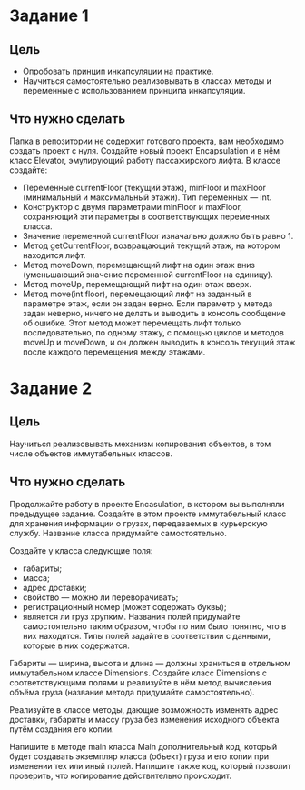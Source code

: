 # Задание 1
## Цель

* Опробовать принцип инкапсуляции на практике.
* Научиться самостоятельно реализовывать в классах методы и переменные с использованием принципа инкапсуляции.
## Что нужно сделать

Папка в репозитории не содержит готового проекта, вам необходимо создать проект с нуля. Создайте новый проект Encapsulation и в нём класс Elevator, эмулирующий работу пассажирского лифта. В классе создайте:

* Переменные currentFloor (текущий этаж), minFloor и maxFloor (минимальный и максимальный этажи). Тип переменных — int.
* Конструктор с двумя параметрами minFloor и maxFloor, сохраняющий эти параметры в соответствующих переменных класса.
* Значение переменной currentFloor изначально должно быть равно 1.
* Метод getCurrentFloor, возвращающий текущий этаж, на котором находится лифт.
* Метод moveDown, перемещающий лифт на один этаж вниз (уменьшающий значение переменной currentFloor на единицу).
* Метод moveUp, перемещающий лифт на один этаж вверх.
* Метод move(int floor), перемещающий лифт на заданный в параметре этаж, если он задан верно. Если параметр у метода задан неверно, ничего не делать и выводить в консоль сообщение об ошибке. Этот метод может перемещать лифт только последовательно, по одному этажу, с помощью циклов и методов moveUp и moveDown, и он должен выводить в консоль текущий этаж после каждого перемещения между этажами.

# Задание 2
## Цель

Научиться реализовывать механизм копирования объектов, в том числе объектов иммутабельных классов.

## Что нужно сделать

Продолжайте работу в проекте Encasulation, в котором вы выполняли предыдущее задание. Создайте в этом проекте иммутабельный класс для хранения информации о грузах, передаваемых в курьерскую службу. Название класса придумайте самостоятельно.

Создайте у класса следующие поля:

* габариты;
* масса;
* адрес доставки;
* свойство — можно ли переворачивать;
* регистрационный номер (может содержать буквы);
* является ли груз хрупким.
Названия полей придумайте самостоятельно таким образом, чтобы по ним было понятно, что в них находится. Типы полей задайте в соответствии с данными, которые в них содержатся.

Габариты — ширина, высота и длина — должны храниться в отдельном иммутабельном классе Dimensions. Создайте класс Dimensions с соответствующими полями и реализуйте в нём метод вычисления объёма груза (название метода придумайте самостоятельно).

Реализуйте в классе методы, дающие возможность изменять адрес доставки, габариты и массу груза без изменения исходного объекта путём создания его копии.

Напишите в методе main класса Main дополнительный код, который будет создавать экземпляр класса (объект) груза и его копии при изменении тех или иный полей. Напишите также код, который позволит проверить, что копирование действительно происходит.
